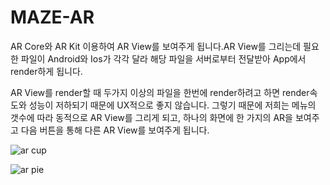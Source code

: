 # MAZE-AR

AR Core와 AR Kit 이용하여 AR View를 보여주게 됩니다.AR View를 그리는데 필요한 파일이 Android와 Ios가 각각 달라 해당 파일을 서버로부터 전달받아 App에서 render하게 됩니다.

AR View를 render할 때 두가지 이상의 파일을 한번에 render하려고 하면 render속도와 성능이 저하되기 때문에 UX적으로 좋지 않습니다. 그렇기 때문에 저희는 메뉴의 갯수에 따라 동적으로 AR View를 그리게 되고, 하나의 화면에 한 가지의 AR을 보여주고 다음 버튼을 통해 다른 AR View를 보여주게 됩니다.

![ar cup](https://github.com/MAZE-Choiji/MAZE-AR/assets/113877093/e042da99-86fc-4155-b7f4-67966356ea09)

![ar pie](https://github.com/MAZE-Choiji/MAZE-AR/assets/113877093/1bb4503a-6b24-4cee-8f7c-ec8d13fac39f)
